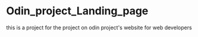 # Odin_project_Landing_page
this is a project for the project on odin project's website for web developers

